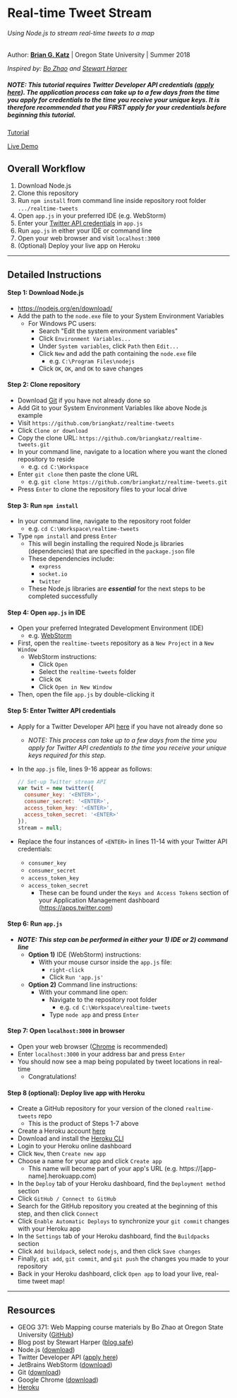 # Real-time Tweet Stream
###### Using Node.js to stream real-time tweets to a map

Author: [**Brian G. Katz**](https://github.com/briangkatz) | Oregon State University | Summer 2018

*Inspired by: [Bo Zhao](https://github.com/jakobzhao/geog371/tree/master/lectures/lec20) and [Stewart Harper](https://blog.safe.com/2014/03/twitter-stream-api-map/)*

##### *NOTE: This tutorial requires Twitter Developer API credentials ([apply here](https://developer.twitter.com/en/apply/user)). The application process can take up to a few days from the time you apply for credentials to the time you receive your unique keys. It is therefore recommended that you FIRST apply for your credentials before beginning this tutorial.*

[Tutorial](https://www.github.com/briangkatz/realtime-tweets)

[Live Demo](https://realtime-tweet-stream.herokuapp.com)

## Overall Workflow

1. Download Node.js
2. Clone this repository
3. Run `npm install` from command line inside repository root folder `.../realtime-tweets`
4. Open `app.js` in your preferred IDE (e.g. WebStorm)
5. Enter your [Twitter API credentials](https://apps.twitter.com/) in `app.js`
6. Run `app.js` in either your IDE or command line
7. Open your web browser and visit `localhost:3000`
8. (Optional) Deploy your live app on Heroku

---

## Detailed Instructions

#### Step 1: Download Node.js

- https://nodejs.org/en/download/
- Add the path to the `node.exe` file to your System Environment Variables
  - For Windows PC users:
    - Search "Edit the system environment variables"
    - Click `Environment Variables...`
    - Under `System variables`, click `Path` then `Edit...`
    - Click `New` and add the path containing the `node.exe` file
      - e.g. `C:\Program Files\nodejs`
    - Click `OK`, `OK`, and `OK` to save changes

#### Step 2: Clone repository

- Download [Git](https://git-scm.com/downloads) if you have not already done so
- Add Git to your System Environment Variables like above Node.js example
- Visit `https://github.com/briangkatz/realtime-tweets`
- Click `Clone or download`
- Copy the clone URL: `https://github.com/briangkatz/realtime-tweets.git`
- In your command line, navigate to a location where you want the cloned repository to reside
  - e.g. `cd C:\Workspace`
- Enter `git clone` then paste the clone URL
  - e.g. `git clone https://github.com/briangkatz/realtime-tweets.git`
- Press `Enter` to clone the repository files to your local drive

#### Step 3: Run `npm install`

- In your command line, navigate to the repository root folder
  - e.g. `cd C:\Workspace\realtime-tweets`
- Type `npm install` and press `Enter`
  - This will begin installing the required Node.js libraries (dependencies) that are specified in the `package.json` file
  - These dependencies include:
    - `express`
    - `socket.io`
    - `twitter`
  - These Node.js libraries are ***essential*** for the next steps to be completed successfully

#### Step 4: Open `app.js` in IDE

- Open your preferred Integrated Development Environment (IDE)
  - e.g. [WebStorm](https://www.jetbrains.com/webstorm/)
- First, open the `realtime-tweets` repository as a `New Project` in a `New Window`
  - WebStorm instructions:
    - Click `Open`
    - Select the `realtime-tweets` folder
    - Click `OK`
    - Click `Open in New Window`
- Then, open the file `app.js` by double-clicking it

#### Step 5: Enter Twitter API credentials

- Apply for a Twitter Developer API [here](https://developer.twitter.com/en/apply/user) if you have not already done so

  - *NOTE: This process can take up to a few days from the time you apply for Twitter API credentials to the time you receive your unique keys required for this step.*

- In the `app.js` file, lines 9-16 appear as follows:

  ```javascript
  // Set-up Twitter stream API
  var twit = new twitter({
    consumer_key: '<ENTER>',
    consumer_secret: '<ENTER>',
    access_token_key: '<ENTER>',
    access_token_secret: '<ENTER>'
  }),
  stream = null;
  ```

- Replace the four instances of `<ENTER>` in lines 11-14 with your Twitter API credentials:

  - `consumer_key`
  - `consumer_secret`
  - `access_token_key`
  - `access_token_secret`
    - These can be found under the `Keys and Access Tokens` section of your Application Management dashboard (https://apps.twitter.com)

#### Step 6: Run `app.js`

- ***NOTE: This step can be performed in either your 1) IDE or 2) command line***
  - **Option 1)** IDE (WebStorm) instructions:
    - With your mouse cursor inside the `app.js` file:
      - `right-click`
      - Click `Run 'app.js'`
  - **Option 2)** Command line instructions:
    - With your command line open:
      - Navigate to the repository root folder
        - e.g. `cd C:\Workspace\realtime-tweets`
      - Type `node app` and press `Enter`

#### Step 7: Open `localhost:3000` in browser

- Open your web browser ([Chrome](https://www.google.com/chrome/) is recommended)
- Enter `localhost:3000` in your address bar and press `Enter`
- You should now see a map being populated by tweet locations in real-time
  - Congratulations!

#### Step 8 (optional): Deploy live app with Heroku

- Create a GitHub repository for your version of the cloned `realtime-tweets` repo
  - This is the product of Steps 1-7 above
- Create a Heroku account [here](https://www.heroku.com/)
- Download and install the [Heroku CLI](https://devcenter.heroku.com/articles/heroku-cli#download-and-install)
- Login to your Heroku online dashboard
- Click `New`, then `Create new app`
- Choose a name for your app and click `Create app`
  - This name will become part of your app's URL (e.g. https://[app-name].herokuapp.com)
- In the `Deploy` tab of your Heroku dashboard, find the `Deployment method` section
- Click `GitHub / Connect to GitHub`
- Search for the GitHub repository you created at the beginning of this step, and then click `Connect`
- Click `Enable Automatic Deploys` to synchronize your `git commit` changes with your Heroku app
- In the `Settings` tab of your Heroku dashboard, find the `Buildpacks` section
- Click `Add buildpack`, select `nodejs`, and then click `Save changes`
- Finally, `git add`, `git commit`, and `git push` the changes you made to your repository
- Back in your Heroku dashboard, click `Open app` to load your live, real-time tweet map!

---

## Resources

- GEOG 371: Web Mapping course materials by Bo Zhao at Oregon State University ([GitHub](https://www.github.com/jakobzhao/geog371))
- Blog post by Stewart Harper ([blog.safe](https://blog.safe.com/2014/03/twitter-stream-api-map/))
- Node.js ([download](https://nodejs.org/en/download/))
- Twitter Developer API ([apply here](https://developer.twitter.com/en/apply/user))
- JetBrains WebStorm ([download](https://www.jetbrains.com/webstorm/))
- Git ([download](https://git-scm.com/downloads))
- Google Chrome ([download](https://www.google.com/chrome/))
- [Heroku](https://www.heroku.com/)